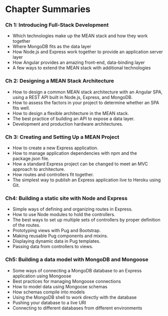 # Chapter Summaries #

### Ch 1: Introducing Full-Stack Development ###
* Which technologies make up the MEAN stack and how they work together
* Where MongoDB fits as the data layer
* How Node.js and Express work together to provide an application server layer
* How Angular provides an amazing front-end, data-binding layer
* A few ways to extend the MEAN stack with additional technologies

### Ch 2: Designing a MEAN Stack Architecture ###
* How to design a common MEAN stack architecture with an Angular SPA, using a REST API built in Node.js, Express, and MongoDB.
* How to assess the factors in your project to determine whether an SPA fits well.
* How to design a flexible architecture in the MEAN stack.
* The best practice of building an API to expose a data layer.
* Development and production hardware architectures.

### Ch 3: Creating and Setting Up a MEAN Project ###
* How to create a new Express application.
* How to manage application dependencies with npm and the package.json file.
* How a standard Express project can be changed to meet an MVC approach to architecture.
* How routes and controllers fit together.
* The simplest way to publish an Express application live to Heroku using Git.

### Ch4: Building a static site with Node and Express ###
* Simple ways of defining and organizing routes in Express.
* How to use Node modules to hold the controllers.
* The best ways to set up multiple sets of controllers by proper definition of the routes.
* Prototyping views with Pug and Bootstrap.
* Making reusable Pug components and mixins.
* Displaying dynamic data in Pug templates.
* Passing data from controllers to views.

### Ch5: Building a data model with MongoDB and Mongoose ###
* Some ways of connecting a MongoDB database to an Express application using Mongoose
* Best practices for managing Mongoose connections
* How to model data using Mongoose schemas
* How schemas compile into models
* Using the MongoDB shell to work directly with the database
* Pushing your database to a live URI
* Connecting to different databases from different environments